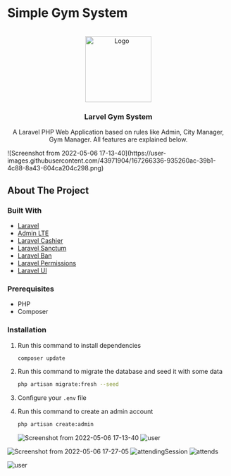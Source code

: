 # Simple Gym System

<!-- PROJECT LOGO -->
<br />
<div align="center">
  <a href="#">
    <img src="public/images/gym-logo.jpg" alt="Logo" width="150" />
  </a>

  <h3 align="center">Larvel Gym System</h3>

  <p align="center">
    A Laravel PHP Web Application based on rules like Admin, City Manager, Gym Manager. All features are explained below.
  </p>
</div>![Screenshot from 2022-05-06 17-13-40](https://user-images.githubusercontent.com/43971904/167266336-935260ac-39b1-4c88-8a43-604ca204c298.png)


<!-- ABOUT THE PROJECT -->

## About The Project

### Built With

-   [Laravel](https://laravel.com/)
-   [Admin LTE](https://adminlte.io/)
-   [Laravel Cashier](https://github.com/laravel/cashier-stripe/)
-   [Laravel Sanctum](https://github.com/laravel/sanctum/)
-   [Laravel Ban](https://github.com/cybercog/laravel-ban/)
-   [Laravel Permissions](https://github.com/spatie/laravel-permission/)
-   [Laravel UI](https://github.com/laravel/ui)

<!-- ### ERD & Mapping

![gym edited](https://user-images.githubusercontent.com/97949768/156903803-d0e015de-a274-4a9a-a25c-de8434383991.png)
 -->

### Prerequisites

-   PHP
-   Composer

### Installation

1. Run this command to install dependencies
    ```sh
    composer update
    ```
2. Run this command to migrate the database and seed it with some data
    ```sh
    php artisan migrate:fresh --seed
    ```
3. Configure your `.env` file
4. Run this command to create an admin account
    ```sh
    php artisan create:admin
    ```
    
    
    ![Screenshot from 2022-05-06 17-13-40](https://user-images.githubusercontent.com/43971904/167266381-6ff7c57a-13b5-4683-a846-5fd81d7b42a9.png)
![user](https://user-images.githubusercontent.com/43971904/167266471-bcff1141-50ec-4c80-9ff9-5f5e635cbfdd.png)

![Screenshot from 2022-05-06 17-27-05](https://user-images.githubusercontent.com/43971904/167266507-510f97a5-c6b3-4fc7-9f0b-88f7f7b6b51b.png)
![attendingSession](https://user-images.githubusercontent.com/43971904/167266543-b371bf60-6ad0-406e-8360-6c8c8788bb4f.png)
![attends](https://user-images.githubusercontent.com/43971904/167266553-f1bd1d1d-6b1a-469e-9a9d-a485f9218da3.png)

![user](https://user-images.githubusercontent.com/43971904/167266781-069a00b5-1576-45f4-a49c-25cf26ebb2bd.png)
